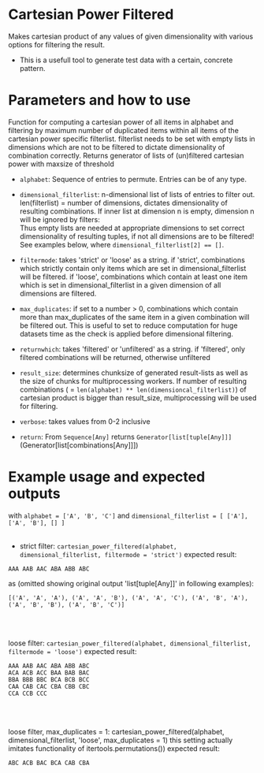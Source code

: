 # Cartesian Power Filtered
Makes cartesian product of any values of given dimensionality with various options for filtering the result.

- This is a usefull tool to generate test data with a certain, concrete pattern.

# Parameters and how to use
Function for computing a cartesian power of all items in alphabet and filtering by maximum number of duplicated items within all items of the cartesian power specific filterlist. filterlist needs to be set with empty lists in dimensions which are not to be filtered to dictate dimensionality of combination correctly. Returns generator of lists of (un)filtered cartesian power with maxsize of threshold

- ```alphabet```: Sequence of entries to permute. Entries can be of any type.

- ```dimensional_filterlist```: n-dimensional list of lists of entries to filter out. len(filterlist) = number of dimensions, dictates dimensionality of resulting combinations. If inner list at dimension n is empty, dimension n will be ignored by filters: <br/>
Thus empty lists are needed at appropriate dimensions to set correct dimensionality of resulting tuples, if not all dimensions are to be filtered! <br/>
See examples below, where ```dimensional_filterlist[2] == []```.

- ```filtermode```: takes 'strict' or 'loose' as a string. if 'strict', combinations which strictly contain only items which are set in dimensional_filterlist will be filtered. if 'loose', combinations which contain at least one item which is set in dimensional_filterlist in a given dimension of all dimensions are filtered.

- ```max_duplicates```: if set to a number > 0, combinations which contain more than max_duplicates of the same item in a given combination will be filtered out. This is useful to set to reduce computation for huge datasets time as the check is applied before dimensional filtering.

- ```returnwhich```: takes 'filtered' or 'unfiltered' as a string. if 'filtered', only filtered combinations will be returned, otherwise unfiltered

- ```result_size```: determines chunksize of generated result-lists as well as the size of chunks for multiprocessing workers. If number of resulting combinations ( = ```len(alphabet) ** len(dimensioncal_filterlist)```) of cartesian product is bigger than result_size, multiprocessing will be used for filtering.

- ```verbose```: takes values from 0-2 inclusive


- ```return```: From ```Sequence[Any]``` returns ```Generator[list[tuple[Any]]]``` (Generator[list[combinations[Any]]])

# Example usage and expected outputs
with ```alphabet = ['A', 'B', 'C']``` and ```dimensional_filterlist = [ ['A'], ['A', 'B'], [] ]```
 <br/> <br/>

 - strict filter: ```cartesian_power_filtered(alphabet, dimensional_filterlist, filtermode = 'strict')```
expected result:

```
AAA AAB AAC ABA ABB ABC
```

as (omitted showing original output 'list[tuple[Any]]' in following examples):

```
[('A', 'A', 'A'), ('A', 'A', 'B'), ('A', 'A', 'C'), ('A', 'B', 'A'), ('A', 'B', 'B'), ('A', 'B', 'C')]
```
 <br/> <br/>


loose filter: ```cartesian_power_filtered(alphabet, dimensional_filterlist, filtermode = 'loose')```
expected result:

```
AAA AAB AAC ABA ABB ABC
ACA ACB ACC BAA BAB BAC
BBA BBB BBC BCA BCB BCC
CAA CAB CAC CBA CBB CBC
CCA CCB CCC
```
 <br/> <br/>


loose filter, max_duplicates = 1: cartesian_power_filtered(alphabet, dimensional_filterlist, 'loose', max_duplicates = 1)
this setting actually imitates functionality of itertools.permutations())
expected result:

```
ABC ACB BAC BCA CAB CBA
```
